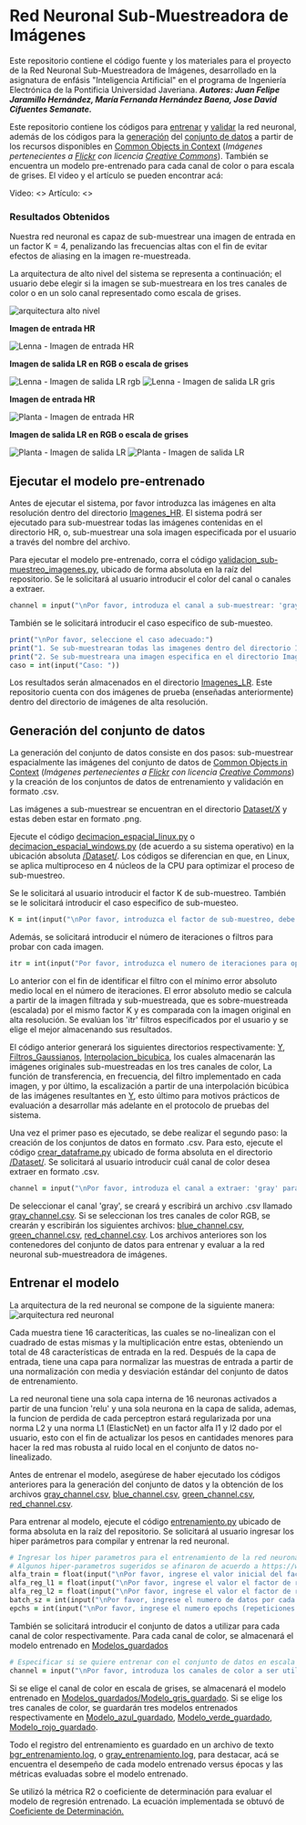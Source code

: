 # Red Neuronal Sub-Muestreadora de Imágenes
Este repositorio contiene el código fuente y los materiales para el proyecto de la Red Neuronal Sub-Muestreadora de Imágenes, desarrollado en la asignatura de enfásis "Inteligencia Artificial" en el programa de Ingeniería Electrónica de la Pontificia Universidad Javeriana. ***Autores: Juan Felipe Jaramillo Hernández, María Fernanda Hernández Baena, Jose David Cifuentes Semanate.***

Este repositorio contiene los códigos para [entrenar](entrenamiento.py) y [validar](validacion_sub-muestreo_imagenes.py) la red neuronal, además de los códigos para la [generación](Dataset/) del [conjunto de datos](Dataset/crear_dataframe.py) a partir de los recursos disponibles en [Common Objects in Context](https://cocodataset.org/#termsofuse) (*Imágenes pertenecientes a [Flickr](https://www.flickr.com/creativecommons/) con licencia [Creative Commons](https://creativecommons.org/licenses/by/4.0/legalcode)*). También se encuentra un modelo pre-entrenado para cada canal de color o para escala de grises. El video y el artículo se pueden encontrar acá:

Video: <>
Artículo: <>

### Resultados Obtenidos
Nuestra red neuronal es capaz de sub-muestrear una imagen de entrada en un factor K = 4, penalizando las frecuencias altas con el fin de evitar efectos de aliasing en la imagen re-muestreada. 

La arquitectura de alto nivel del sistema se representa a continuación; el usuario debe elegir si la imagen se sub-muestreara en los tres canales de color o en un solo canal representado como escala de grises.

![arquitectura alto nivel](Modelos_guardados/arquitectura_alto_nivel_sistema.png)

**Imagen de entrada HR**

![Lenna - Imagen de entrada HR](Imagenes_HR/lenna.png)

**Imagen de salida LR en RGB o escala de grises**

![Lenna - Imagen de salida LR rgb](Imagenes_LR/lenna_bgr_sub-muestreada.png)
![Lenna - Imagen de salida LR gris](Imagenes_LR/lenna_gray_sub-muestreada.png)

**Imagen de entrada HR**

![Planta - Imagen de entrada HR](Imagenes_HR/planta.png)

**Imagen de salida LR en RGB o escala de grises**

![Planta - Imagen de salida LR](Imagenes_LR/planta_bgr_sub-muestreada.png)
![Planta - Imagen de salida LR](Imagenes_LR/planta_gray_sub-muestreada.png)

## Ejecutar el modelo pre-entrenado
Antes de ejecutar el sistema, por favor introduzca las imágenes en alta resolución dentro
del directorio [Imagenes_HR](Imagenes_HR). El sistema podrá ser ejecutado para sub-muestrear todas las imágenes contenidas en el directorio HR, o, sub-muestrear una sola imagen
especificada por el usuario a través del nombre del archivo.

Para ejecutar el modelo pre-entrenado, corra el código [validacion_sub-muestreo_imagenes.py](validacion_sub-muestreo_imagenes.py), ubicado de forma absoluta en la raíz del repositorio. Se le solicitará al usuario introducir el color del canal o canales a extraer.

```ruby
channel = input("\nPor favor, introduza el canal a sub-muestrear: 'gray' para escala de grises, 'bgr' para canales de color: ")
```

También se le solicitará introducir el caso especifico de sub-muesteo.
```ruby
print("\nPor favor, seleccione el caso adecuado:")
print("1. Se sub-muestrearan todas las imagenes dentro del directorio Imagenes_HR")
print("2. Se sub-muestreara una imagen especifica en el directorio Imagenes_HR")
caso = int(input("Caso: "))
```

Los resultados serán almacenados en el directorio [Imagenes_LR](Imagenes_LR). Este repositorio cuenta con dos imágenes de prueba (enseñadas anteriormente) dentro del directorio de imágenes de alta resolución.

## Generación del conjunto de datos
La generación del conjunto de datos consiste en dos pasos: sub-muestrear espacialmente las imágenes del conjunto de datos de [Common Objects in Context](https://cocodataset.org/#termsofuse) (*Imágenes pertenecientes a [Flickr](https://www.flickr.com/creativecommons/) con licencia [Creative Commons](https://creativecommons.org/licenses/by/4.0/legalcode)*) y la creación de los conjuntos de datos de entrenamiento y validación en formato .csv.

Las imágenes a sub-muestrear se encuentran en el directorio [Dataset/X](Dataset/X) y estas deben estar en formato .png. 

Ejecute el código [decimacion_espacial_linux.py](Dataset/decimacion_espacial_linux.py) o [decimacion_espacial_windows.py](Dataset/decimacion_espacial_windows.py) (de acuerdo a su sistema operativo) en la ubicación absoluta [/Dataset/](Dataset). Los códigos se diferencian en que, en Linux, se aplica multiproceso en 4 núcleos de la CPU para optimizar el proceso de sub-muestreo. 

Se le solicitará al usuario introducir el factor K de sub-muestreo.
También se le solicitará introducir el caso especifico de sub-muesteo.
```ruby
K = int(input("\nPor favor, introduzca el factor de sub-muestreo, debe ser divisible entre 2 en la medida de lo posible (se tomara el numero entero del valor introducido): "))
```
Además, se solicitará introducir el número de iteraciones o filtros para probar con cada imagen.
```ruby
itr = int(input("Por favor, introduzca el numero de iteraciones para optimizar la sub-muestreo de cada imagen (se tomara el numero entero del valor introducido): "))
```
Lo anterior con el fin de identificar el filtro con el mínimo error absoluto medio local en el número de iteraciones. El error absoluto medio se calcula a partir de la imagen filtrada y sub-muestreada, que es sobre-muestreada (escalada) por el mismo factor K y es comparada con la imagen original en alta resolución. Se evalúan los 'itr' filtros especificados por el usuario y se elige el mejor almacenando sus resultados.

El código anterior generará los siguientes directorios respectivamente: [Y](Dataset/Y), [Filtros_Gaussianos](Dataset/Filtros_Gaussianos), [Interpolacion_bicubica](Dataset/Interpolacion_bicubica), los cuales almacenarán las imágenes originales sub-muestreadas en los tres canales de color, La función de transferencia, en frecuencia, del filtro implementado en cada imagen, y por último, la escalización a partir de una interpolación bicúbica de las imágenes resultantes en [Y](Dataset/Y), esto último para motivos prácticos de evaluación a desarrollar más adelante en el protocolo de pruebas del sistema.

Una vez el primer paso es ejecutado, se debe realizar el segundo paso: la creación de los conjuntos de datos en formato .csv. Para esto, ejecute el código [crear_dataframe.py](Dataset/crear_dataframe.py) ubicado de forma absoluta en el directorio [/Dataset/](Dataset). Se solicitará al usuario introducir cuál canal de color desea extraer en formato .csv.
```ruby
channel = input("\nPor favor, introduza el canal a extraer: 'gray' para escala de grises, 'bgr' para canales de color: ")
```
De seleccionar el canal 'gray', se creará y escribirá un archivo .csv llamado [gray_channel.csv](Dataset/gray_channel.csv). Si se seleccionan los tres canales de color RGB, se crearán y escribirán los siguientes archivos: [blue_channel.csv](Dataset/blue_channel.csv), [green_channel.csv](Dataset/green_channel.csv), [red_channel.csv](Dataset/red_channel.csv). Los archivos anteriores son los contenedores del conjunto de datos para entrenar y evaluar a la red neuronal sub-muestreadora de imágenes.


## Entrenar el modelo
La arquitectura de la red neuronal se compone de la siguiente manera:
![arquitectura red neuronal](Modelos_guardados/modelo.png)

Cada muestra tiene 16 caracteríticas, las cuales se no-linealizan con el cuadrado de estas mismas y la multiplicación entre estas, obteniendo un total de 48 características de entrada en la red. 
Después de la capa de entrada, tiene una capa para normalizar las muestras de entrada a partir de una normalización con media y desviación estándar del conjunto de datos de entrenamiento.

La red neuronal tiene una sola capa interna de 16 neuronas activados a partir de una funcion 'relu' y una sola neurona en la capa de salida, ademas, la funcion de perdida de cada perceptron estará regularizada por una norma L2 y una norma L1 (ElasticNet) en un factor alfa l1 y l2 dado por el usuario, esto con el fin de actualizar los pesos en cantidades menores para hacer la red mas robusta al ruido local en el conjunto de datos no-linealizado.

Antes de entrenar el modelo, asegúrese de haber ejecutado los códigos anteriores para la generación del conjunto de datos y la obtención de los archivos  [gray_channel.csv](Dataset/gray_channel.csv), [blue_channel.csv](Dataset/blue_channel.csv), [green_channel.csv](Dataset/green_channel.csv), [red_channel.csv](Dataset/red_channel.csv).

Para entrenar al modelo, ejecute el código [entrenamiento.py](entrenamiento.py) ubicado de forma absoluta en la raíz del repositorio. Se solicitará al usuario ingresar los hiper parámetros para compilar y entrenar la red neuronal.
```ruby
# Ingresar los hiper parametros para el entrenamiento de la red neuronal:
# Algunos hiper-parametros sugeridos se afinaron de acuerdo a https://www.tensorflow.org/tutorials/keras/keras_tuner
alfa_train = float(input("\nPor favor, ingrese el valor inicial del factor de aprendizaje (0.01 es el valor optimo determinado por el afinador de hiper-parametros): "))
alfa_reg_l1 = float(input("\nPor favor, ingrese el valor el factor de regularizacion l1 (1e-7 es el valor optimo determinado por el afinador de hiper-parametros): "))
alfa_reg_l2 = float(input("\nPor favor, ingrese el valor el factor de regularizacion l2: (1e-5 es el valor optimo determinado por el afinador de hiper-parametros) "))
batch_sz = int(input("\nPor favor, ingrese el numero de datos por cada lote de entrenamiento: "))
epchs = int(input("\nPor favor, ingrese el numero epochs (repeticiones por cada muestra): "))
```
También se solicitará introducir el conjunto de datos a utilizar para cada canal de color respectivamente. Para cada canal de color, se almacenará el modelo entrenado en [Modelos_guardados](Modelos_guardados)
```ruby
# Especificar si se quiere entrenar con el conjunto de datos en escala de grises o los conjuntos de datos para los tres canales de color
channel = input("\nPor favor, introduza los canales de color a ser utilizados como conjunto de datos; 'gray' para escala de grises, 'bgr' para canales de color: ")
```
Si se elige el canal de color en escala de grises, se almacenará el modelo entrenado en [Modelos_guardados/Modelo_gris_guardado](Modelos_guardados/Modelo_gris_guardado). Si se elige los tres canales de color, se guardarán tres modelos entrenados respectivamente en [Modelo_azul_guardado](Modelos_guardados/Modelo_azul_guardado), [Modelo_verde_guardado](Modelos_guardados/Modelo_verde_guardado), [Modelo_rojo_guardado](Modelos_guardados/Modelo_rojo_guardado).

Todo el registro del entrenamiento es guardado en un archivo de texto [bgr_entrenamiento.log](bgr_entrenamiento.log), o [gray_entrenamiento.log](gray_entrenamiento.log), para destacar, acá se encuentra el desempeño de cada modelo entrenado versus épocas y las métricas evaluadas sobre el modelo entrenado. 

Se utilizó la métrica R2 o coeficiente de determinación para evaluar el modelo de regresión entrenado. La ecuación implementada se obtuvó de [Coeficiente de Determinación.](https://en.wikipedia.org/wiki/Coefficient_of_determination)


